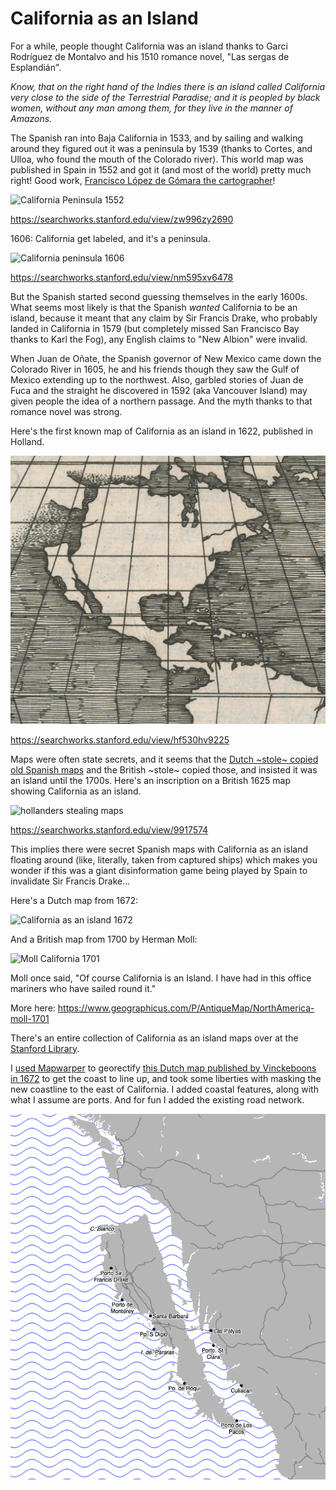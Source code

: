 # California as an Island

For a while, people thought California was an island thanks to Garci Rodríguez de Montalvo and his 1510 romance novel, "Las sergas de Esplandián". 

_Know, that on the right hand of the Indies there is an island called California very close to the side of the Terrestrial Paradise; and it is peopled by black women, without any man among them, for they live in the manner of Amazons._

The Spanish ran into Baja California in 1533, and by sailing and walking around they figured out it was a peninsula by 1539 (thanks to Cortes, and Ulloa, who found the mouth of the Colorado river). This world map was published in Spain in 1552 and got it (and most of the world) pretty much right! Good work, [Francisco López de Gómara the cartographer](https://searchworks.stanford.edu/view/zw996zy2690)!

![California Peninsula 1552](California%20peninsula%20--%20López%20de%20Gómara%2C%20Francisco%20ca.%201552.png)

https://searchworks.stanford.edu/view/zw996zy2690

1606: California get labeled, and it's a peninsula.

![California peninsula 1606](California%20peninsula%20García%20de%20Céspedes%201606.png)

https://searchworks.stanford.edu/view/nm595xv6478

But the Spanish started second guessing themselves in the early 1600s. What seems most likely is that the Spanish _wanted_ California to be an island, because it meant that any claim by Sir Francis Drake, who probably landed in California in 1579 (but completely missed San Francisco Bay thanks to Karl the Fog), any English claims to "New Albion" were invalid. 

When Juan de Oñate, the Spanish governor of New Mexico came down the Colorado River in 1605, he and his friends though they saw the Gulf of Mexico extending up to the northwest. Also, garbled stories of Juan de Fuca and the straight he discovered in 1592 (aka Vancouver Island) may given people the idea of a northern passage. And the myth thanks to that romance novel was strong. 

Here's the first known map of California as an island in 1622, published in Holland.

![first California island map](California%20as%20an%20Island%20Herrara%2C%20Colijin%201622.png)

https://searchworks.stanford.edu/view/hf530hv9225

Maps were often state secrets, and it seems that the [Dutch ~stole~ copied old Spanish maps](https://searchworks.stanford.edu/view/9917574) and the British ~stole~ copied those, and insisted it was an island until the 1700s. Here's an inscription on a British 1625 map showing California as an island.

![hollanders stealing maps](california%20as%20an%20island%20map%20stolen%20by%20hollanders%201625.png)

https://searchworks.stanford.edu/view/9917574

This implies there were secret Spanish maps with California as an island floating around (like, literally, taken from captured ships) which makes you wonder if this was a giant disinformation game being played by Spain to invalidate Sir Francis Drake...

Here's a Dutch map from 1672:

![California as an island 1672](https://github.com/burritojustice/california-as-an-island/blob/master/california%20as%20an%20island%201672%20Vinckeboons.png)

And a British map from 1700 by Herman Moll:

![Moll California 1701](California%20Moll%201701.png)

Moll once said, "Of course California is an Island. I have had in this office mariners who have sailed round it."

More here: https://www.geographicus.com/P/AntiqueMap/NorthAmerica-moll-1701

There's an entire collection of California as an island maps over at the [Stanford Library](https://searchworks.stanford.edu/view/zb871zd0767).


I [used Mapwarper](https://mapwarper.net/maps/44894) to georectify [this Dutch map published by Vinckeboons in 1672](https://loc.gov/resource/g3291s.mf000074/?r=0.107,0.062,0.954,0.502,0) to get the coast to line up, and took some liberties with masking the new coastline to the east of California. I added coastal features, along with what I assume are ports. And for fun I added the existing road network.

![California as an island via Tangram](california%20as%20an%20island.png)





